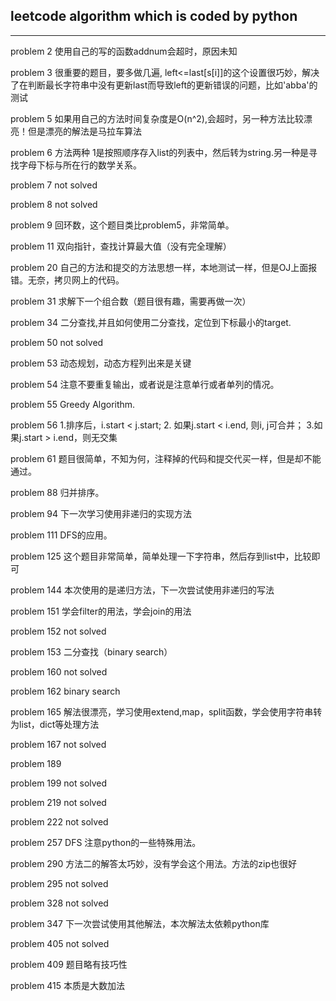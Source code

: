 ## leetcode algorithm which is coded by python

----------------
problem 2 使用自己的写的函数addnum会超时，原因未知

problem 3 很重要的题目，要多做几遍, left<=last[s[i]]的这个设置很巧妙，解决了在判断最长字符串中没有更新last而导致left的更新错误的问题，比如'abba'的测试

problem 5 如果用自己的方法时间复杂度是O(n^2),会超时，另一种方法比较漂亮！但是漂亮的解法是马拉车算法

problem 6 方法两种 1是按照顺序存入list的列表中，然后转为string.另一种是寻找字母下标与所在行的数学关系。

problem 7 not solved

problem 8 not solved

problem 9 回环数，这个题目类比problem5，非常简单。

problem 11 双向指针，查找计算最大值（没有完全理解）

problem 20 自己的方法和提交的方法思想一样，本地测试一样，但是OJ上面报错。无奈，拷贝网上的代码。

problem 31 求解下一个组合数（题目很有趣，需要再做一次）

problem 34 二分查找,并且如何使用二分查找，定位到下标最小的target.

problem 50 not solved

problem 53 动态规划，动态方程列出来是关键

problem 54 注意不要重复输出，或者说是注意单行或者单列的情况。

problem 55 Greedy Algorithm.

problem 56 1.排序后，i.start < j.start; 2. 如果j.start < i.end, 则i, j可合并； 3.如果j.start > i.end，则无交集  

problem 61 题目很简单，不知为何，注释掉的代码和提交代买一样，但是却不能通过。

problem 88 归并排序。

problem 94 下一次学习使用非递归的实现方法

problem 111 DFS的应用。

problem 125 这个题目非常简单，简单处理一下字符串，然后存到list中，比较即可

problem 144 本次使用的是递归方法，下一次尝试使用非递归的写法

problem 151 学会filter的用法，学会join的用法

problem 152 not solved

problem 153 二分查找（binary search）

problem 160 not solved

problem 162 binary search

problem 165 解法很漂亮，学习使用extend,map，split函数，学会使用字符串转为list，dict等处理方法

problem 167 not solved

problem 189

problem 199 not solved

problem 219 not solved

problem 222 not solved

problem 257 DFS 注意python的一些特殊用法。

problem 290 方法二的解答太巧妙，没有学会这个用法。方法的zip也很好

problem 295 not solved

problem 328 not solved

problem 347 下一次尝试使用其他解法，本次解法太依赖python库

problem 405 not solved

problem 409 题目略有技巧性

problem 415 本质是大数加法
